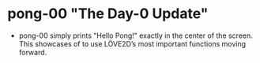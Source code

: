 # pong-00 "The Day-0 Update"

 * pong-00 simply prints "Hello Pong!" exactly in the center of the screen. This showcases of to use LÖVE2D’s most important functions moving forward.
